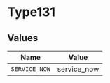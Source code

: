 # Type131


## Values

| Name          | Value         |
| ------------- | ------------- |
| `SERVICE_NOW` | service_now   |